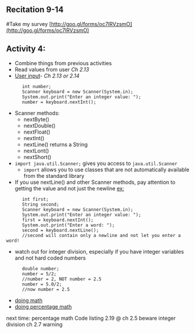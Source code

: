 ## Recitation 9-14
#Take my survey [http://goo.gl/forms/oc7lRVzsmO](http://goo.gl/forms/oc7lRVzsmO)

## Activity 4:
* Combine things from previous activities
* Read values from user *Ch 2.13*
* [User input](https://github.com/ShelleyGoldberg/UTA/blob/master/CS007/9-14/Payroll.java)- *Ch 2.13 or 2.14*

```
      int number;
      Scanner keyboard = new Scanner(System.in);
      System.out.print("Enter an integer value: ");
      number = keyboard.nextInt();
```
* Scanner methods:
  * nextByte()
  * nextDouble()
  * nextFloat()
  * nextInt()
  * nextLine()    returns a String
  * nextLont()
  * nextShort()
* `import java.util.Scanner;` gives you access to `java.util.Scanner`
  * `import` allows you to use classes that are not automatically available from the standard library
* If you use nextLine() and other Scanner methods, pay attention to getting the value and not just the newline
      [ex:](https://github.com/ShelleyGoldberg/UTA/blob/master/CS007/9-21/testActivity.java)
```
      int first;
      String second;
      Scanner keyboard = new Scanner(System.in);
      System.out.print("Enter an integer value: ");
      first = keyboard.nextInt();
      System.out.print("Enter a word: ");
      second = keyboard.nextLine();
      //second will contain only a newline and not let you enter a word!
```
* watch out for integer division, especially if you have integer variables and not hard coded numbers
```
      double number;
      number = 5/2;
      //number = 2, NOT number = 2.5
      number = 5.0/2;
      //now number = 2.5
```
* [doing math](https://github.com/ShelleyGoldberg/UTA/blob/master/CS007/9-21/Wages.java)
* [doing percentage math](https://github.com/ShelleyGoldberg/UTA/blob/master/CS007/9-21/Contribution.java)
  










next time:
percentage math Code listing 2.19 @ ch 2.5
beware integer division ch 2.7 warning
